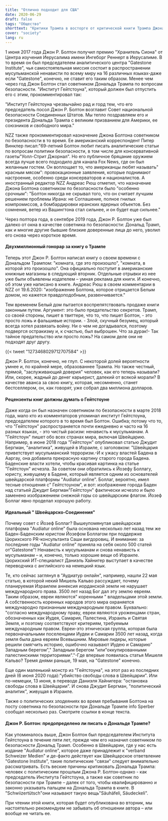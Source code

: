 ```yaml
---
title: "Отлично подходит для США"
date: 2020-06-29
draft: false
tags: "Общество"
shorttext: "Критики Трампа в восторге от критической книги Трампа Джона Болтона. Но кто этот Джон Болтон?"
cover: "society"
lang: ru
---
```


1 июня 2017 года Джон Р. Болтон получил премию "Хранитель Сиона" от Центра изучения Иерусалима имени Ингеборг Реннерт в Иерусалиме. В то время он был председателем аналитического центра "Gatestone Institute", чья самостоятельная миссия состоит в распространении мусульманской ненависти по всему миру на 16 различных языках-даже если "Gatestone", конечно, не ставит его таким образом. Менее чем через год Джон Болтон стал советником Дональда Трампа по вопросам безопасности. "Институт Гейтстоуна", который должен был отпустить его с этим, прокомментировал так:

"Институт Гейтстоуна чрезвычайно рад и горд тем, что его председатель посол Джон Р. Болтон возглавит Совет национальной безопасности Соединенных Штатов. Мы тепло поздравляем его и президента Дональда Трампа с великим призванием для Америки, ее союзников и свободного мира."

NZZ также прокомментировал назначение Джона Болтона советником по безопасности в то время. Ее американский корреспондент Питер Винклер писал:"69-летний Болтон любит писать аналитические статьи по вопросам политики безопасности, в том числе для консервативной газеты"Уолл-Стрит Джорнал". Но его публичное бряцание оружием всегда лучше всего подходило для канала Fox News, где он был желанным гостем. Он воплощает то, что американцы любят называть" красным мясом": провокационные заявления, которые поднимают настроение, особенно среди консерваторов и националистов. А иностранный редактор NZZ Андреас Рюш отметил, что назначение Джона Болтона советником по безопасности было "особенно срочным": "Болтон никогда не скрывал того, что он считает лучшим решением проблемы Ирана: не Соглашение, полное гнилых компромиссов, а бомбардировки иранских ядерных объектов. Без сомнения, ветер из Вашингтона стал сильнее, и он будет еще сильнее."

Через полтора года, в сентябре 2019 года, Джон Р. Болтон уже был далеко от окна в качестве советника по безопасности: Дональд Трамп, как и многие другие бывшие близкие доверенные лица до него, уволил его снова через короткое время.

#### Двухмиллионный гонорар за книгу о Трампе

Теперь этот Джон Р. Болтон написал книгу о своем времени с Дональдом Трампом: "комната, где это произошло", "комната, в которой это произошло". Она официально поступит в американские книжные магазины в следующий вторник. Отдельные отрывки из нее уже были объявлены издателем – умная реклама для книги. И конечно, об этом уже написано в книге. Андреас Рюш в своем комментарии в NZZ от 19.6.2020: "изображение Болтона, которое отрицается Белым домом, но кажется правдоподобным, развенчивается."

Тем временем Белый дом пытается воспрепятствовать продаже книги законным путем. Аргумент: это было предательство секретов. Трамп, со своей стороны, пишет в твиттере, что то, что пишет Болтон, - это просто ложь и фальшивые истории. - Злой, скучный безумец, который всегда хотел развязать войну. Ни о чем не догадывался, поэтому подвергся остракизму и, к счастью, был выброшен. Что за дурак!- Так тайное предательство или просто ложь? На самом деле они не подходят друг другу.

{{< tweet "1273468029712707584" >}}

Джон Р. Болтон, конечно, не глуп. С некоторой долей вероятности умнее и, по крайней мере, образованнее Трампа. Но также честный, прямой, "заслуживающий доверия" человек, как его теперь называли? Или, скорее, жадный до денег карьерист, далекий от всякой морали? В качестве аванса за свою книгу, которая, несомненно, станет бестселлером, он, как говорят, уже собрал два миллиона долларов.

#### Рецензенты книг должны думать о Гейтстоуне

Даже когда он был назначен советником по безопасности в марте 2018 года, мало кто из комментаторов упоминал институт Гейтстоуна, председателем которого в то время был Болтон. Ошибка; потому что то, что "Гейтстоун" распространяется почти ежедневно и часто на 16 разных языках, - это чистый расизм: ненависть к мусульманам. А "Гейтстоун" пишет обо всех странах мира, включая Швейцарию. Например, в июне 2018 года "Гейтстоун" опубликовал статью Джудит Бергман, "аналитика", живущей в Израиле, с заголовком: "Швейцария приветствует мусульманский терроризм.-И к ужасу властей Бадена в Ааргау, она добавила прекрасную картину старого города Бадена. Баденские власти хотели, чтобы красивая картинка на статье "Гейтстоун" исчезла. За советом они обратились к Йозефу Боллагу, юристу, живущему в Бадене, который является одним из основателей швейцарской платформы "Audiatur online". Боллаг, вероятно, имел тесные отношения с" Гейтстоуном", и вот: изображение города Баден над статьей Джудит Бергман"Гейтстоун" фактически исчезло и было заменено изображением снежной горы со швейцарским флагом. Йозеф Боллаг явно проделал хорошую работу.

#### Идеальный " Швейцарско-Соединения"

Почему совет с Йозеф Боллаг? Вышеупомянутая швейцарская платформа "Audiatur online" была основана несколько лет назад тем же Баден-Баденским юристом Йозефом Боллагом при поддержке Цюрихского PR-консультанта Саши вигдоровиц. И внимание: за последние годы "Audiatur online" приняла на себя около 500 статей от"Gatestone"! Ненависть к мусульманам и снова ненависть к мусульманам – и, конечно, только хорошие вещи об Израиле. Цюрихский ИТ-специалист Даниэль Хайнигер выступает в качестве переводчика с английского на немецкий язык.

Те, кто сейчас заглянул в "Аудиатур онлайн", например, нашли 22 мая статью, в которой некий Мишель Кальво рассуждает, почему планируемая Израилем аннексия иорданской земли не нарушает международного права. 3500 лет назад Бог дал эту землю евреям. Таким образом, евреи являются" коренными " владельцами этой земли. А собственность коренных народов этого мира охраняется международно признанным международным правом. Буквально: "согласно международному праву, евреи являются уроженцами стран, обозначенных как Иудея, Самария, Палестина, Израиль и Святая Земля, и поэтому соответствуют критериям, требуемым международным правом. Евреи-это этническая группа, которая была первоначальными поселенцами Иудеи и Самарии 3500 лет назад, когда земля была дана евреям Всевышним. Мировые лидеры, которые решили смягчить историю, ошибочно называют Иудею и Самарию" Западным берегом"," Западным берегом "или"оккупированными палестинскими территориями"."-Где впервые появилась статья Мишеля Кальво? Тремя днями раньше, 19 мая, на "Gatestone" конечно.

Еще один маленький монстр из "Гейтстоуна", на этот раз из последних дней (6 июня 2020 года):"убийство свободы слова в Швейцарии". Или по-немецки, 13 июня, в переводе Даниэля Хайнигера: "остановка свободы слова в Швейцарии". И снова Джудит Бергман, "политический аналитик", живущая в Израиле.

Также о политических злодеяниях во время пребывания Болтона на посту советника по безопасности при Дональде Трампе info Sperber сообщал несколько раз. Смотрите ссылки в конце текста.

#### Джон Р. Болтон: предопределено ли писать о Дональде Трампе?

Как упоминалось выше, Джон Болтон был председателем Института Гейтстоуна в течение пяти лет, прежде чем его назначил советником по безопасности Дональд Трамп. Особенно в Швейцарии, где у нас есть издание "Audiatur online", которое даже принадлежит к "verband Schweizer Medien" и де-факто действует как Швейцарское ответвление "Gatestone Institute", такие политические "связи" следует внимательно рассматривать. Есть веские причины критиковать Дональда Трампа: человек с политическим прошлым Джона Р. Болтон-однако - как председатель Института Гейтстоуна, а также как советник по безопасности при Трампе – далек от того, чтобы квалифицированно и законно указывать пальцем на Дональда Трампа в книге. В "Schwiizertütsch"они называют такую вещь"Säuhäfeli, Säudeckeli".

При чтении этой книги, которая будет опубликована во вторник, мы настоятельно рекомендуем не забывать об отношении автора – или вообще не читать ее.

